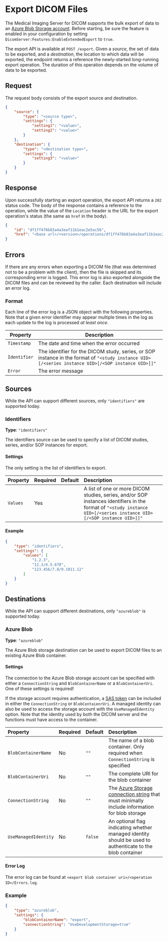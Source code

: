 # Export DICOM Files

The Medical Imaging Server for DICOM supports the bulk export of data to an [Azure Blob Storage account](https://azure.microsoft.com/en-us/services/storage/blobs/). Before starting, be sure the feature is enabled in your configuration by setting `DicomServer:Features:EnableExtendedExport` to `true`.

The export API is available at `POST /export`. Given a *source*, the set of data to be exported, and a *destination*, the location to which data will be exported, the endpoint returns a reference the newly-started long-running export operation. The duration of this operation depends on the volume of data to be exported.

## Request

The request body consists of the export source and destination.

```json
{
    "source": {
        "type": "<source type>",
        "settings": {
            "setting1": "<value>",
            "setting2": "<value>"
        }
    },
    "destination": {
        "type": "<destination type>",
        "settings": {
            "setting3": "<value>"
        }
    }
}
```

## Response

Upon successfully starting an export operation, the export API returns a `202` status code. The body of the response contains a reference to the operation, while the value of the `Location` header is the URL for the export operation's status (the same as `href` in the body).

```json
{
    "id": "df1ff476b83a4a3eaf11b1eac2e5ac56",
    "href": "<base url>/<version>/operations/df1ff476b83a4a3eaf11b1eac2e5ac56"
}
```

## Errors

If there are any errors when exporting a DICOM file (that was determined not to be a problem with the client), then the file is skipped and its corresponding error is logged. This error log is also exported alongside the DICOM files and can be reviewed by the caller. Each destination will include an error log.

### Format

Each line of the error log is a JSON object with the following properties. Note that a given error identifier may appear multiple times in the log as each update to the log is processed *at least once*.

| Property     | Description |
| ------------ | ----------- |
| `Timestamp`  | The date and time when the error occurred |
| `Identifier` | The identifier for the DICOM study, series, or SOP instance in the format of `"<study instance UID>[/<series instance UID>[/<SOP instance UID>]]"` |
| `Error`      | The error message |

## Sources

While the API can support different sources, only `"identifiers"` are supported today.

### Identifiers

**Type**: `"identifiers"`

The identifiers source can be used to specify a list of DICOM studies, series, and/or SOP instances for export.

#### Settings

The only setting is the list of identifiers to export.

| Property | Required | Default | Description |
| :------- | :------- | :------ | :---------- |
| `Values` | Yes      |         | A list of one or more DICOM studies, series, and/or SOP instances identifiers in the format of `"<study instance UID>[/<series instance UID>[/<SOP instance UID>]]"` |

#### Example

```json
{
    "type": "identifiers",
    "settings": {
        "values": [
            "1.2.3",
            "12.3/4.5.678",
            "123.456/7.8/9.1011.12"
        ]
    }
}
```

## Destinations

While the API can support different destinations, only `"azureblob"` is supported today.

### Azure Blob

**Type**: `"azureblob"`

The Azure Blob storage destination can be used to export DICOM files to an existing Azure Blob container.

#### Settings

The connection to the Azure Blob storage account can be specified with either a `ConnectionString` and `BlobContainerName` or a `BlobContainerUri`. One of these settings is required!

If the storage account requires authentication, a [SAS token](https://docs.microsoft.com/en-us/azure/storage/common/storage-sas-overview) can be included in either the `ConnectionString` or `BlobContaienrUri`. A managed identity can also be used to access the storage account with the `UseManagedIdentity` option. Note that the identity used by both the DICOM server and the functions must have access to the container.

| Property             | Required | Default | Description |
| :------------------- | :------- | :------ | :---------- |
| `BlobContainerName`  | No       | `""`    | The name of a blob container. Only required when `ConnectionString` is specified |
| `BlobContainerUri`   | No       | `""`    | The complete URI for the blob container                      |
| `ConnectionString`   | No       | `""`    | The [Azure Storage connection string](https://docs.microsoft.com/en-us/azure/storage/common/storage-configure-connection-string) that must minimally include information for blob storage |
| `UseManagedIdentity` | No       | `false` | An optional flag indicating whether managed identity should be used to authenticate to the blob container |

#### Error Log

The error log can be found at `<export blob container uri>/<operation ID>/Errors.log`.

### Example

```json
{
    "type": "azureblob",
    "settings": {
        "blobContainerName": "export",
        "connectionString": "UseDevelopmentStorage=true"
    }
}
```
